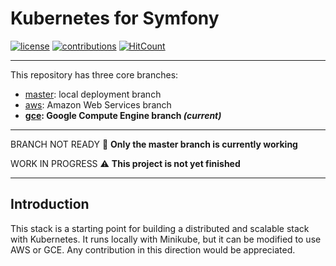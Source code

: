 # Kubernetes for Symfony

[![license](https://img.shields.io/github/license/mashape/apistatus.svg?style=flat-square)](LICENSE)
[![contributions](https://img.shields.io/badge/contributions-welcome-brightgreen.svg?style=flat-square)](https://github.com/carlosas/kubernetes-for-symfony/issues)
[![HitCount](http://hits.dwyl.com/carlosas/kubernetes-for-symfony.svg)](README.md)

---

This repository has three core branches:

* [master](https://github.com/carlosas/kubernetes-for-symfony/tree/master): local deployment branch
* [aws](https://github.com/carlosas/kubernetes-for-symfony/tree/aws): Amazon Web Services branch
* **[gce](https://github.com/carlosas/kubernetes-for-symfony/tree/gce): Google Compute Engine branch *(current)***

---

BRANCH NOT READY :no_entry_sign: **Only the master branch is currently working**

WORK IN PROGRESS :warning: **This project is not yet finished**

---

## Introduction

This stack is a starting point for building a distributed and scalable stack with Kubernetes. It runs locally with Minikube, but it can be modified to use AWS or GCE. Any contribution in this direction would be appreciated.
